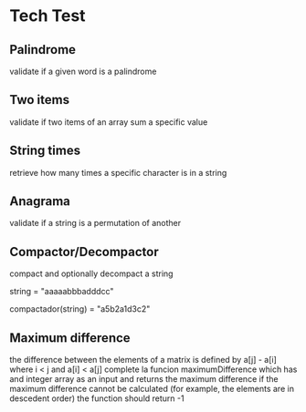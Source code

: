 # Tech Test

## Palindrome

validate if a given word is a palindrome

## Two items 

validate if two items of an array sum a specific value

## String times

retrieve how many times a specific character is in a string
 
## Anagrama

validate if a string is a permutation of another

## Compactor/Decompactor

compact and optionally decompact a string

string = "aaaaabbbadddcc"

compactador(string) = "a5b2a1d3c2"

## Maximum difference

the difference between the elements of a matrix is defined by a[j] - a[i] where i < j and a[i] < a[j]
complete la funcion maximumDifference which has and integer array as an input and returns the maximum difference
if the maximum difference cannot be calculated (for example, the elements are in descedent order) the function should return -1